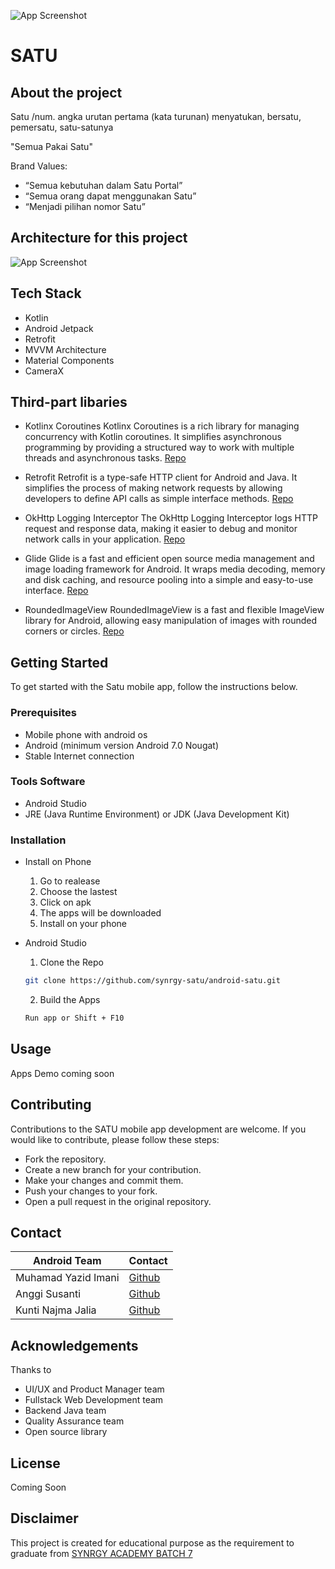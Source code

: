 
![App Screenshot](https://www.httpsimage.com/v2/1e4490c9-cadb-485b-bf20-8f37224dd952.png)


# SATU
## About the project

Satu
/num. angka urutan pertama
(kata turunan) menyatukan, bersatu, pemersatu, satu-satunya

"Semua Pakai Satu"

Brand Values:
- “Semua kebutuhan dalam Satu Portal”
- “Semua orang dapat menggunakan Satu”
- “Menjadi pilihan nomor Satu”


## Architecture for this project

![App Screenshot](https://i.postimg.cc/G2rr8rX2/architecture-MD.jpg)

## Tech Stack
- Kotlin
- Android Jetpack
- Retrofit
- MVVM Architecture
- Material Components
- CameraX

## Third-part libaries

- Kotlinx Coroutines
Kotlinx Coroutines is a rich library for managing concurrency with Kotlin coroutines. It simplifies asynchronous programming by providing a structured way to work with multiple threads and asynchronous tasks.
[Repo](https://github.com/Kotlin/kotlinx.coroutines)

- Retrofit
Retrofit is a type-safe HTTP client for Android and Java. It simplifies the process of making network requests by allowing developers to define API calls as simple interface methods.
[Repo](https://github.com/square/retrofit)

- OkHttp Logging Interceptor
The OkHttp Logging Interceptor logs HTTP request and response data, making it easier to debug and monitor network calls in your application.
[Repo](https://github.com/square/okhttp/tree/master/okhttp-logging-interceptor)

- Glide
Glide is a fast and efficient open source media management and image loading framework for Android. It wraps media decoding, memory and disk caching, and resource pooling into a simple and easy-to-use interface.
[Repo](https://github.com/bumptech/glide)

- RoundedImageView
RoundedImageView is a fast and flexible ImageView library for Android, allowing easy manipulation of images with rounded corners or circles.
[Repo](https://github.com/vinc3m1/RoundedImageView)
## Getting Started
To get started with the Satu mobile app, follow the instructions below.

### Prerequisites
- Mobile phone with android os
- Android (minimum version Android 7.0 Nougat)
- Stable Internet connection

### Tools Software
- Android Studio
- JRE (Java Runtime Environment) or JDK (Java Development Kit)

### Installation
 - Install on Phone
    1. Go to realease
    2. Choose the lastest
    3. Click on apk
    4. The apps will be downloaded
    5. Install on your phone

- Android Studio
    1. Clone the Repo
    ```bash
  git clone https://github.com/synrgy-satu/android-satu.git
    ```

    2. Build the Apps
    ```bash
  Run app or Shift + F10
    ```

 
## Usage
Apps Demo coming soon
## Contributing
Contributions to the SATU mobile app development are welcome. If you would like to contribute, please follow these steps:

- Fork the repository.
- Create a new branch for your contribution.
- Make your changes and commit them.
- Push your changes to your fork.
- Open a pull request in the original repository.
## Contact

| Android Team           | Contact                                                               |
| ----------------- | ------------------------------------------------------------------ |
| Muhamad Yazid Imani | [Github](https://github.com/azidney)  |
| Anggi Susanti | [Github](https://github.com/cnqqi) |
| Kunti Najma Jalia | [Github](https://github.com/kuntinajma)  |



## Acknowledgements

Thanks to
- UI/UX and Product Manager team
- Fullstack Web Development team
- Backend Java team 
- Quality Assurance team
- Open source library


## License

Coming Soon


## Disclaimer

This project is created for educational purpose as the requirement to graduate from [SYNRGY ACADEMY BATCH 7](https://www.binaracademy.com/binarx/synrgyacademy)
